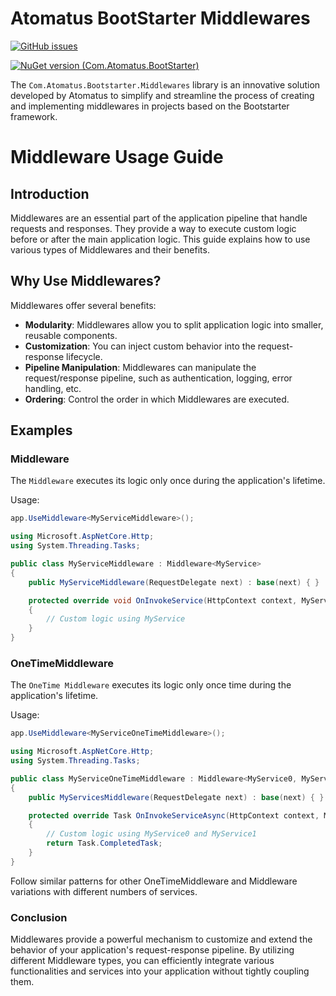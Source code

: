 # Atomatus BootStarter Middlewares

[![GitHub issues](https://img.shields.io/github/issues/atomatus/dot-net-boot-starter-middleware?style=flat-square&color=%232EA043&label=help%20wanted)](https://github.com/atomatus/dot-net-boot-starter-middleware)

[![NuGet version (Com.Atomatus.BootStarter)](https://img.shields.io/nuget/v/Com.Atomatus.BootStarter.Middlewares.svg?style=flat-square)](https://www.nuget.org/packages/Com.Atomatus.BootStarter.Middlewares/)

The `Com.Atomatus.Bootstarter.Middlewares` library is an innovative solution developed by Atomatus to simplify and streamline the process of creating and implementing middlewares in projects based on the Bootstarter framework.

# Middleware Usage Guide

## Introduction

Middlewares are an essential part of the application pipeline that handle requests and responses. They provide a way to execute custom logic before or after the main application logic. This guide explains how to use various types of Middlewares and their benefits.

## Why Use Middlewares?

Middlewares offer several benefits:
- **Modularity**: Middlewares allow you to split application logic into smaller, reusable components.
- **Customization**: You can inject custom behavior into the request-response lifecycle.
- **Pipeline Manipulation**: Middlewares can manipulate the request/response pipeline, such as authentication, logging, error handling, etc.
- **Ordering**: Control the order in which Middlewares are executed.

## Examples

### Middleware<TService>

The `Middleware` executes its logic only once during the application's lifetime.

Usage:
```csharp
app.UseMiddleware<MyServiceMiddleware>();
```

```csharp
using Microsoft.AspNetCore.Http;
using System.Threading.Tasks;

public class MyServiceMiddleware : Middleware<MyService>
{
    public MyServiceMiddleware(RequestDelegate next) : base(next) { }

    protected override void OnInvokeService(HttpContext context, MyService service)
    {
        // Custom logic using MyService
    }
}
```

### OneTimeMiddleware<TService>

The `OneTime Middleware` executes its logic only once time during the application's lifetime.

Usage:
```csharp
app.UseMiddleware<MyServiceOneTimeMiddleware>();
```

```csharp
using Microsoft.AspNetCore.Http;
using System.Threading.Tasks;

public class MyServiceOneTimeMiddleware : Middleware<MyService0, MyService1>
{
    public MyServicesMiddleware(RequestDelegate next) : base(next) { }

    protected override Task OnInvokeServiceAsync(HttpContext context, MyService0 s0, MyService1 s1)
    {
        // Custom logic using MyService0 and MyService1
        return Task.CompletedTask;
    }
}
```

Follow similar patterns for other OneTimeMiddleware and Middleware variations with different numbers of services.

### Conclusion

Middlewares provide a powerful mechanism to customize and extend the behavior of your application's request-response pipeline. By utilizing different Middleware types, you can efficiently integrate various functionalities and services into your application without tightly coupling them.